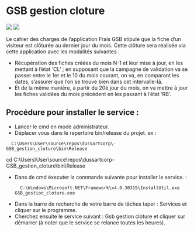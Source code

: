 # GSB gestion cloture
![](https://img.shields.io/badge/Fait_avec-Visual_Studio-blue.svg) ![](https://img.shields.io/badge/Version-1.0-green.svg)  

Le cahier des charges de l’application Frais GSB stipule que la fiche d’un visiteur est clôturée au dernier
jour du mois. Cette clôture sera réalisée via cette application avec les modalités suivantes :

  - Récupération des fiches créées du mois N-1 et leur mise à jour, en les mettant à l’état ‘CL’ ;
  en supposant que la campagne de validation va se passer entre le 1er et le 10 du mois courant, on va, en comparant les dates, s’assurer que l’on se trouve bien dans cet intervalle-là.
  - Et de la même manière, à partir du 20è jour du mois, on va mettre à jour les fiches validées du
  mois précédent en les passant à l’état ‘RB’.

## Procédure pour installer le service : 
  - Lancer le cmd en mode administrateur.
  - Déplacer vous dans le repertoire bin/release du projet. 
  ex : 
  ```shell
    C:\Users\User\source\repos\dussartcorp\-GSB_gestion_cloture\bin\Release
  ```
  cd C:\Users\User\source\repos\dussartcorp\-GSB_gestion_cloture\bin\Release
  - Dans de cmd éxecuter la commande suivante pour installer le service. : 
    ```shell
      C:\Windows\Microsoft.NET\Framework\v4.0.30319\InstallUtil.exe GSB_gestion_cloture.exe
    ```
  - Dans la barre de recherche de votre barre de tâches taper : Services et cliquer sur le programme.
  - Cherchez ensuite le service suivant : Gsb gestion cloture et cliquer sur démarrer (à noter que le service se relance toutes les heures).
  
